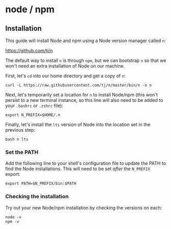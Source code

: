 # node / npm  

## Installation  

This guide will install Node and npm using a Node version manager called `n`:

https://github.com/tj/n  

The default way to install `n` is through `npm`, but we can bootstrap `n` so that we won't need an extra installation of Node on our machine.  

First, let's `cd` into our home directory and get a copy of `n`:  

`curl -L https://raw.githubusercontent.com/tj/n/master/bin/n -o n`  

Next, let's temporarily set a location for `n` to install Node/npm (this won't persist to a new terminal instance, so this line will also need to be added to your `.bashrc` or `.zshrc` file):  

`export N_PREFIX=$HOME/.n`  

Finally, let's install the `lts` version of Node into the location set in the previous step:  

`bash n lts`  

### Set the PATH  

Add the following line to your shell's configuration file to update the PATH to find the Node installations. This will need to be set _after_ the `N_PREFIX` export:  

`export PATH=$N_PREFIX/bin:$PATH`  

### Checking the installation  

Try out your new Node/npm installation by checking the versions on each:  

`node -v`  
`npm -v`  

